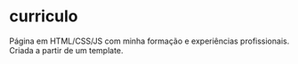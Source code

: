 # curriculo
Página em HTML/CSS/JS com minha formação e experiências profissionais. Criada a partir de um template.
